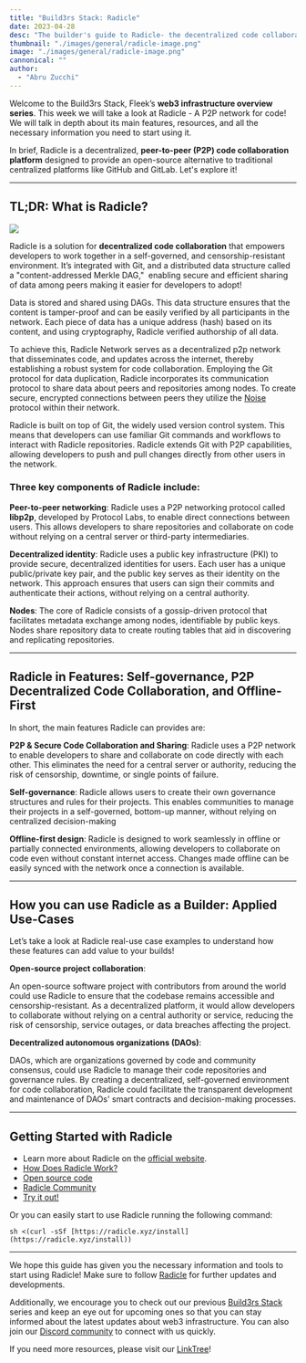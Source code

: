 ```yaml
---
title: "Build3rs Stack: Radicle"
date: 2023-04-28
desc: "The builder's guide to Radicle- the decentralized code collaboration platform! Learn how to integrate the P2P code collab network in your web3 builds."
thumbnail: "./images/general/radicle-image.png"
image: "./images/general/radicle-image.png"
cannonical: ""
author: 
  - "Abru Zucchi"
---
```


Welcome to the Build3rs Stack, Fleek’s **web3 infrastructure overview series**. This week we will take a look at Radicle - A P2P network for code! We will talk in depth about its main features, resources, and all the necessary information you need to start using it.

In brief, Radicle is a decentralized, **peer-to-peer (P2P) code collaboration platform** designed to provide an open-source alternative to traditional centralized platforms like GitHub and GitLab. Let's explore it!

---

## TL;DR: What is Radicle?
![](./images/general/radicle-main.png)


Radicle is a solution for **decentralized code collaboration** that empowers developers to work together in a self-governed, and censorship-resistant environment. It’s integrated with Git, and a distributed data structure called a "content-addressed Merkle DAG,"  enabling secure and efficient sharing of data among peers making it easier for developers to adopt!

Data is stored and shared using DAGs. This data structure ensures that the content is tamper-proof and can be easily verified by all participants in the network. Each piece of data has a unique address (hash) based on its content, and using cryptography, Radicle verified authorship of all data.

To achieve this, Radicle Network serves as a decentralized p2p network that disseminates code, and updates across the internet, thereby establishing a robust system for code collaboration. Employing the Git protocol for data duplication, Radicle incorporates its communication protocol to share data about peers and repositories among nodes. To create secure, encrypted connections between peers they utilize the [Noise](http://www.noiseprotocol.org/) protocol within their network.

Radicle is built on top of Git, the widely used version control system. This means that developers can use familiar Git commands and workflows to interact with Radicle repositories. Radicle extends Git with P2P capabilities, allowing developers to push and pull changes directly from other users in the network.

### Three key components of Radicle include:

**Peer-to-peer networking**: Radicle uses a P2P networking protocol called **libp2p**, developed by Protocol Labs, to enable direct connections between users. This allows developers to share repositories and collaborate on code without relying on a central server or third-party intermediaries.

**Decentralized identity**: Radicle uses a public key infrastructure (PKI) to provide secure, decentralized identities for users. Each user has a unique public/private key pair, and the public key serves as their identity on the network. This approach ensures that users can sign their commits and authenticate their actions, without relying on a central authority.

**Nodes**: The core of Radicle consists of a gossip-driven protocol that facilitates metadata exchange among nodes, identifiable by public keys. Nodes share repository data to create routing tables that aid in discovering and replicating repositories.

---

## Radicle in Features: Self-governance, P2P Decentralized Code Collaboration, and Offline-First

In short, the main features Radicle can provides are:

**P2P & Secure Code Collaboration and Sharing**: Radicle uses a P2P network to enable developers to share and collaborate on code directly with each other. This eliminates the need for a central server or authority, reducing the risk of censorship, downtime, or single points of failure.

**Self-governance**: Radicle allows users to create their own governance structures and rules for their projects. This enables communities to manage their projects in a self-governed, bottom-up manner, without relying on centralized decision-making

**Offline-first design**: Radicle is designed to work seamlessly in offline or partially connected environments, allowing developers to collaborate on code even without constant internet access. Changes made offline can be easily synced with the network once a connection is available.

---

## How you can use Radicle as a Builder: Applied Use-Cases

Let’s take a look at Radicle real-use case examples to understand how these features can add value to your builds!

**Open-source project collaboration**:

An open-source software project with contributors from around the world could use Radicle to ensure that the codebase remains accessible and censorship-resistant. As a decentralized platform, it would allow developers to collaborate without relying on a central authority or service, reducing the risk of censorship, service outages, or data breaches affecting the project.

**Decentralized autonomous organizations (DAOs)**:

DAOs, which are organizations governed by code and community consensus, could use Radicle to manage their code repositories and governance rules. By creating a decentralized, self-governed environment for code collaboration, Radicle could facilitate the transparent development and maintenance of DAOs' smart contracts and decision-making processes.

----

## Getting Started with Radicle

- Learn more about Radicle on the [official website](https://radicle.xyz/).
- [How Does Radicle Work?](https://app.radicle.xyz/seeds/seed.radicle.xyz/rad:z3trNYnLWS11cJWC6BbxDs5niGo82/tree/master/0001-heartwood.md)
- [Open source code](https://app.radicle.xyz/seeds/seed.radicle.xyz/rad:z3gqcJUoA1n9HaHKufZs5FCSGazv5)
- [Radicle Community](https://radicle.zulipchat.com/)
- [Try it out!](https://radicle.xyz/#try)

Or you can easily start to use Radicle running the following command: 	

```
sh <(curl -sSf [https://radicle.xyz/install](https://radicle.xyz/install))
```
---

We hope this guide has given you the necessary information and tools to start using Radicle! Make sure to follow [Radicle](https://twitter.com/radicle) [](https://twitter.com/litprotocol)for further updates and developments.

Additionally, we encourage you to check out our previous [Build3rs Stack](https://blog.fleek.xyz/category/guides/) series and keep an eye out for upcoming ones so that you can stay informed about the latest updates about web3 infrastructure. You can also join our [Discord community](https://discord.gg/fleek) to connect with us quickly.

If you need more resources, please visit our [LinkTree](https://linktr.ee/fleek)!